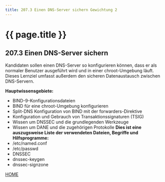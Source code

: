 ```yaml
---
title: 207.3 Einen DNS-Server sichern Gewichtung 2
---
```


# {{ page.title }}

## 207.3 Einen DNS-Server sichern

Kandidaten sollen einen DNS-Server so konfigurieren können, dass er als normaler Benutzer ausgeführt wird und in einer chroot-Umgebung läuft. Dieses Lernziel umfasst außerdem den sicheren Datenaustausch zwischen DNS-Servern.

**Hauptwissensgebiete:**
-   BIND-9-Konfigurationsdateien
-   BIND für eine chroot-Umgebung konfigurieren
-   Split-DNS Konfiguration von BIND mit der forwarders-Direktive
-   Konfiguration und Gebrauch von Transaktionssignaturen (TSIG)
-   Wissen um DNSSEC und die grundlegenden Werkzeuge
-   Wissen um DANE und die zugehörigen Protokolle
**Dies ist eine auszugsweise Liste der verwendeten Dateien, Begriffe und
Hilfsprogramme:**
-   /etc/named.conf
-   /etc/passwd
-   DNSSEC
-   dnssec-keygen
-   dnssec-signzone

[HOME](./)
